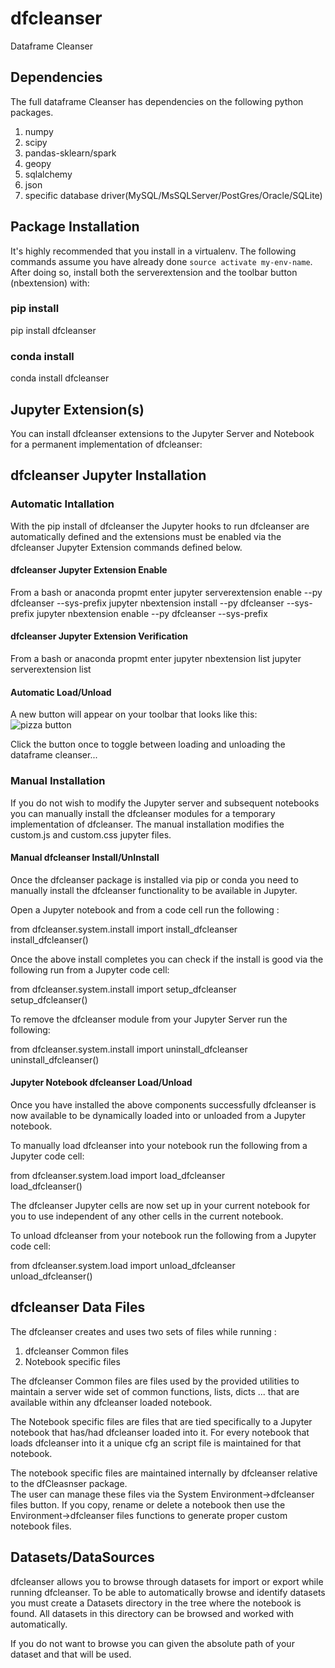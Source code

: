 # dfcleanser
Dataframe Cleanser

## Dependencies
The full dataframe Cleanser has dependencies on the following python packages.
1) numpy
2) scipy
3) pandas-sklearn/spark
4) geopy
5) sqlalchemy
6) json
7) specific database driver(MySQL/MsSQLServer/PostGres/Oracle/SQLite)

## Package Installation
It's highly recommended that you install in a virtualenv. The following commands assume you have already done 
`source activate my-env-name`. After doing so, install both the serverextension and the toolbar button (nbextension) with:

### pip install
pip install dfcleanser

### conda install
conda install dfcleanser

## Jupyter Extension(s) 
You can install dfcleanser extensions to the Jupyter Server and Notebook for a permanent implementation of dfcleanser:

## dfcleanser Jupyter Installation

### Automatic Intallation

With the pip install of dfcleanser the Jupyter hooks to run dfcleanser are automatically defined and 
the extensions must be enabled via the dfcleanser Jupyter Extension commands defined below.

#### dfcleanser Jupyter Extension Enable

From a bash or anaconda propmt enter
jupyter serverextension enable --py dfcleanser --sys-prefix
jupyter nbextension install --py dfcleanser --sys-prefix
jupyter nbextension enable --py dfcleanser --sys-prefix

#### dfcleanser Jupyter Extension Verification

From a bash or anaconda propmt enter
jupyter nbextension list
jupyter serverextension list

#### Automatic Load/Unload

A new button will appear on your toolbar that looks like this:  
![pizza button](https://github.com/peterskipper/pizzabutton/raw/master/images/button.png "Pizza Delivery Button")

Click the button once to toggle between loading and unloading the dataframe cleanser...

### Manual Installation
If you do not wish to modify the Jupyter server and subsequent notebooks you can manually install the dfcleanser 
modules for a temporary implementation of dfcleanser. The manual installation modifies the custom.js and 
custom.css jupyter files.

#### Manual dfcleanser Install/UnInstall
Once the dfcleanser package is installed via pip or conda you need to manually install the dfcleanser 
functionality to be available in Jupyter.

Open a Jupyter notebook and from a code cell run the following :

from dfcleanser.system.install import install_dfcleanser</br>
install_dfcleanser()

Once the above install completes you can check if the install is good via the following run from a Jupyter 
code cell:

from dfcleanser.system.install import setup_dfcleanser</br>
setup_dfcleanser()

To remove the dfcleanser module from your Jupyter Server run the following:

from dfcleanser.system.install import uninstall_dfcleanser</br>
uninstall_dfcleanser()

#### Jupyter Notebook dfcleanser Load/Unload
Once you have installed the above components successfully dfcleanser is now available to be dynamically 
loaded into or unloaded from a Jupyter notebook.

To manually load dfcleanser into your notebook run the following from a Jupyter code cell:

from dfcleanser.system.load import load_dfcleanser</br>
load_dfcleanser()

The dfcleanser Jupyter cells are now set up in your current notebook for you to use independent of any 
other cells in the current notebook.

To unload dfcleanser from your notebook run the following from a Jupyter code cell:

from dfcleanser.system.load import unload_dfcleanser</br>
unload_dfcleanser()


## dfcleanser Data Files

The dfcleanser creates and uses two sets of files while running :

1) dfcleanser Common files
2) Notebook specific files

The dfcleanser Common files are files used by the provided utilities to maintain a server wide set of 
common functions, lists, dicts ... that are available within any dfcleanser loaded notebook.

The Notebook specific files are files that are tied specifically to a Jupyter notebook that has/had dfcleanser 
loaded into it. For every notebook that loads dfcleanser into it a unique cfg an script file is maintained for
that notebook.

The notebook specific files are maintained internally by dfcleanser relative to the dfCleasnser package.  
The user can manage these files via the System Environment->dfcleanser files button.  If you copy, rename 
or delete a notebook then use the Environment->dfcleanser files functions to generate proper custom 
notebook files.

## Datasets/DataSources

dfcleanser allows you to browse through datasets for import or export while running dfcleanser.  To be able to 
automatically browse and identify datasets you must create a Datasets directory in the tree where the notebook 
is found. All datasets in this directory can be browsed and worked with automatically.  

If you do not want to browse you can given the absolute path of your dataset and that will be used.

